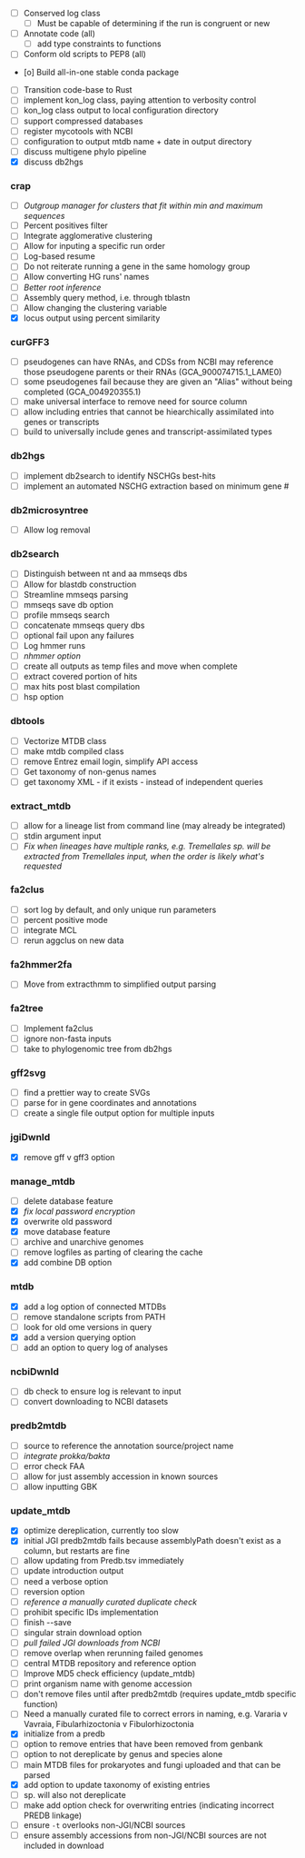 - [ ] Conserved log class
    - [ ] Must be capable of determining if the run is congruent or new
- [ ] Annotate code (all)
    - [ ] add type constraints to functions
- [ ] Conform old scripts to PEP8 (all)
- [o] Build all-in-one stable conda package
- [ ] Transition code-base to Rust
- [ ] implement kon_log class, paying attention to verbosity control
- [ ] kon_log class output to local configuration directory
- [ ] support compressed databases
- [ ] register mycotools with NCBI
- [ ] configuration to output mtdb name + date in output directory
- [ ] discuss multigene phylo pipeline
- [x] discuss db2hgs

### crap
- [ ] *Outgroup manager for clusters that fit within min and maximum sequences*
- [ ] Percent positives filter
- [ ] Integrate agglomerative clustering
- [ ] Allow for inputing a specific run order
- [ ] Log-based resume
- [ ] Do not reiterate running a gene in the same homology group
- [ ] Allow converting HG runs' names
- [ ] *Better root inference*
- [ ] Assembly query method, i.e. through tblastn
- [ ] Allow changing the clustering variable
- [x] locus output using percent similarity

### curGFF3
- [ ] pseudogenes can have RNAs, and CDSs from NCBI may reference those
  pseudogene parents or their RNAs (GCA_900074715.1_LAME0)
- [ ] some pseudogenes fail because they are given an "Alias" without being
  completed (GCA_004920355.1)
- [ ] make universal interface to remove need for source column
- [ ] allow including entries that cannot be hiearchically assimilated into
  genes or transcripts
- [ ] build to universally include genes and transcript-assimilated types

### db2hgs
- [ ] implement db2search to identify NSCHGs best-hits 
- [ ] implement an automated NSCHG extraction based on minimum gene #

### db2microsyntree
- [ ] Allow log removal

### db2search
- [ ] Distinguish between nt and aa mmseqs dbs
- [ ] Allow for blastdb construction
- [ ] Streamline mmseqs parsing
- [ ] mmseqs save db option
- [ ] profile mmseqs search
- [ ] concatenate mmseqs query dbs
- [ ] optional fail upon any failures
- [ ] Log hmmer runs
- [ ] *nhmmer option*
- [ ] create all outputs as temp files and move when complete
- [ ] extract covered portion of hits
- [ ] max hits post blast compilation
- [ ] hsp option

### dbtools
- [ ] Vectorize MTDB class
- [ ] make mtdb compiled class
- [ ] remove Entrez email login, simplify API access
- [ ] Get taxonomy of non-genus names
- [ ] get taxonomy XML - if it exists - instead of independent queries

### extract_mtdb
- [ ] allow for a lineage list from command line (may already be integrated)
- [ ] stdin argument input
- [ ] *Fix when lineages have multiple ranks, e.g. Tremellales sp. will be
  extracted from Tremellales input, when the order is likely what's requested*

### fa2clus
- [ ] sort log by default, and only unique run parameters
- [ ] percent positive mode
- [ ] integrate MCL
- [ ] rerun aggclus on new data

### fa2hmmer2fa
- [ ] Move from extracthmm to simplified output parsing

### fa2tree
- [ ] Implement fa2clus
- [ ] ignore non-fasta inputs
- [ ] take to phylogenomic tree from db2hgs

### gff2svg
- [ ] find a prettier way to create SVGs
- [ ] parse for in gene coordinates and annotations
- [ ] create a single file output option for multiple inputs

### jgiDwnld
- [x] remove gff v gff3 option

### manage_mtdb
- [ ] delete database feature
- [x] *fix local password encryption*
- [x] overwrite old password
- [x] move database feature
- [ ] archive and unarchive genomes
- [ ] remove logfiles as parting of clearing the cache
- [x] add combine DB option

### mtdb
- [x] add a log option of connected MTDBs
- [ ] remove standalone scripts from PATH
- [ ] look for old ome versions in query
- [x] add a version querying option
- [ ] add an option to query log of analyses

### ncbiDwnld
- [ ] db check to ensure log is relevant to input
- [ ] convert downloading to NCBI datasets

### predb2mtdb
- [ ] source to reference the annotation source/project name
- [ ] *integrate prokka/bakta*
- [ ] error check FAA
- [ ] allow for just assembly accession in known sources
- [ ] allow inputting GBK

### update_mtdb
- [x] optimize dereplication, currently too slow
- [x] initial JGI predb2mtdb fails because assemblyPath doesn't exist as a
  column, but restarts are fine
- [ ] allow updating from Predb.tsv immediately
- [ ] update introduction output
- [ ] need a verbose option
- [ ] reversion option
- [ ] *reference a manually curated duplicate check*
- [ ] prohibit specific IDs implementation
- [ ] finish --save
- [ ] singular strain download option
- [ ] *pull failed JGI downloads from NCBI*
- [ ] remove overlap when rerunning failed genomes
- [ ] central MTDB repository and reference option
- [ ] Improve MD5 check efficiency (update_mtdb)
- [ ] print organism name with genome accession
- [ ] don't remove files until after predb2mtdb (requires update_mtdb specific
  function)
- [ ] Need a manually curated file to correct errors in naming, e.g. Vararia v
  Vavraia, Fibularhizoctonia v Fibulorhizoctonia
- [x] initialize from a predb
- [ ] option to remove entries that have been removed from genbank
- [ ] option to not dereplicate by genus and species alone
- [ ] main MTDB files for prokaryotes and fungi uploaded and that can be parsed
- [x] add option to update taxonomy of existing entries
- [ ] sp. will also not dereplicate
- [ ] make add option check for overwriting entries (indicating incorrect PREDB
  linkage)
- [ ] ensure `-t` overlooks non-JGI/NCBI sources
- [ ] ensure assembly accessions from non-JGI/NCBI sources are not included in
  download
